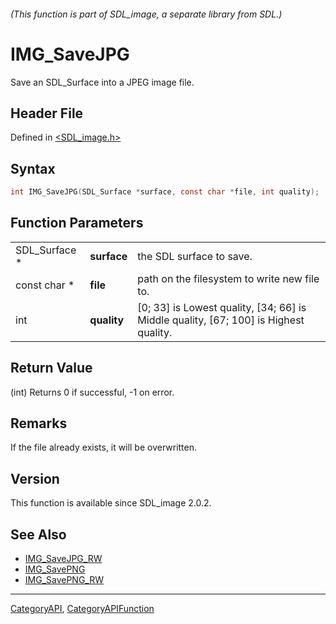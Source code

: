 ###### (This function is part of SDL_image, a separate library from SDL.)
# IMG_SaveJPG

Save an SDL_Surface into a JPEG image file.

## Header File

Defined in [<SDL_image.h>](https://github.com/libsdl-org/SDL_image/blob/SDL2/include/SDL_image.h)

## Syntax

```c
int IMG_SaveJPG(SDL_Surface *surface, const char *file, int quality);
```

## Function Parameters

|               |             |                                                                                      |
| ------------- | ----------- | ------------------------------------------------------------------------------------ |
| SDL_Surface * | **surface** | the SDL surface to save.                                                             |
| const char *  | **file**    | path on the filesystem to write new file to.                                         |
| int           | **quality** | [0; 33] is Lowest quality, [34; 66] is Middle quality, [67; 100] is Highest quality. |

## Return Value

(int) Returns 0 if successful, -1 on error.

## Remarks

If the file already exists, it will be overwritten.

## Version

This function is available since SDL_image 2.0.2.

## See Also

- [IMG_SaveJPG_RW](IMG_SaveJPG_RW)
- [IMG_SavePNG](IMG_SavePNG)
- [IMG_SavePNG_RW](IMG_SavePNG_RW)

----
[CategoryAPI](CategoryAPI), [CategoryAPIFunction](CategoryAPIFunction)

